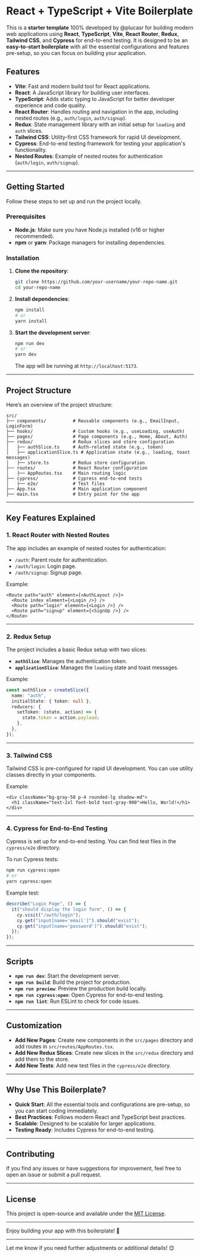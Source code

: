 # React + TypeScript + Vite Boilerplate

This is a **starter template** 100% developed by @plucasr for building modern web applications using **React**, **TypeScript**, **Vite**, **React Router**, **Redux**, **Tailwind CSS**, and **Cypress** for end-to-end testing. It is designed to be an **easy-to-start boilerplate** with all the essential configurations and features pre-setup, so you can focus on building your application.

## Features

- **Vite**: Fast and modern build tool for React applications.
- **React**: A JavaScript library for building user interfaces.
- **TypeScript**: Adds static typing to JavaScript for better developer experience and code quality.
- **React Router**: Handles routing and navigation in the app, including nested routes (e.g., `auth/login`, `auth/signup`).
- **Redux**: State management library with an initial setup for `loading` and `auth` slices.
- **Tailwind CSS**: Utility-first CSS framework for rapid UI development.
- **Cypress**: End-to-end testing framework for testing your application's functionality.
- **Nested Routes**: Example of nested routes for authentication (`auth/login`, `auth/signup`).

---

## Getting Started

Follow these steps to set up and run the project locally.

### Prerequisites

- **Node.js**: Make sure you have Node.js installed (v16 or higher recommended).
- **npm** or **yarn**: Package managers for installing dependencies.

### Installation

1. **Clone the repository**:
   ```bash
   git clone https://github.com/your-username/your-repo-name.git
   cd your-repo-name
   ```

2. **Install dependencies**:
   ```bash
   npm install
   # or
   yarn install
   ```

3. **Start the development server**:
   ```bash
   npm run dev
   # or
   yarn dev
   ```
   The app will be running at `http://localhost:5173`.

---

## Project Structure

Here’s an overview of the project structure:

```
src/
├── components/          # Reusable components (e.g., EmailInput, LoginForm)
├── hooks/               # Custom hooks (e.g., useLoading, useAuth)
├── pages/               # Page components (e.g., Home, About, Auth)
├── redux/               # Redux slices and store configuration
│   ├── authSlice.ts     # Auth-related state (e.g., token)
│   ├── applicationSlice.ts # Application state (e.g., loading, toast messages)
│   ├── store.ts         # Redux store configuration
├── routes/              # React Router configuration
│   ├── AppRoutes.tsx    # Main routing logic
├── cypress/             # Cypress end-to-end tests
│   ├── e2e/             # Test files
├── App.tsx              # Main application component
├── main.tsx             # Entry point for the app
```

---

## Key Features Explained

### 1. **React Router with Nested Routes**
The app includes an example of nested routes for authentication:
- `/auth`: Parent route for authentication.
- `/auth/login`: Login page.
- `/auth/signup`: Signup page.

Example:
```tsx
<Route path="auth" element={<AuthLayout />}>
  <Route index element={<Login />} />
  <Route path="login" element={<Login />} />
  <Route path="signup" element={<SignUp />} />
</Route>
```

---

### 2. **Redux Setup**
The project includes a basic Redux setup with two slices:
- **`authSlice`**: Manages the authentication token.
- **`applicationSlice`**: Manages the `loading` state and toast messages.

Example:
```ts
const authSlice = createSlice({
  name: "auth",
  initialState: { token: null },
  reducers: {
    setToken: (state, action) => {
      state.token = action.payload;
    },
  },
});
```

---

### 3. **Tailwind CSS**
Tailwind CSS is pre-configured for rapid UI development. You can use utility classes directly in your components.

Example:
```tsx
<div className="bg-gray-50 p-4 rounded-lg shadow-md">
  <h1 className="text-2xl font-bold text-gray-900">Hello, World!</h1>
</div>
```

---

### 4. **Cypress for End-to-End Testing**
Cypress is set up for end-to-end testing. You can find test files in the `cypress/e2e` directory.

To run Cypress tests:
```bash
npm run cypress:open
# or
yarn cypress:open
```

Example test:
```js
describe("Login Page", () => {
  it("should display the login form", () => {
    cy.visit("/auth/login");
    cy.get("input[name='email']").should("exist");
    cy.get("input[name='password']").should("exist");
  });
});
```

---

## Scripts

- **`npm run dev`**: Start the development server.
- **`npm run build`**: Build the project for production.
- **`npm run preview`**: Preview the production build locally.
- **`npm run cypress:open`**: Open Cypress for end-to-end testing.
- **`npm run lint`**: Run ESLint to check for code issues.

---

## Customization

- **Add New Pages**: Create new components in the `src/pages` directory and add routes in `src/routes/AppRoutes.tsx`.
- **Add New Redux Slices**: Create new slices in the `src/redux` directory and add them to the store.
- **Add New Tests**: Add new test files in the `cypress/e2e` directory.

---

## Why Use This Boilerplate?

- **Quick Start**: All the essential tools and configurations are pre-setup, so you can start coding immediately.
- **Best Practices**: Follows modern React and TypeScript best practices.
- **Scalable**: Designed to be scalable for larger applications.
- **Testing Ready**: Includes Cypress for end-to-end testing.

---

## Contributing

If you find any issues or have suggestions for improvement, feel free to open an issue or submit a pull request.

---

## License

This project is open-source and available under the [MIT License](LICENSE).

---

Enjoy building your app with this boilerplate! 🚀

---

Let me know if you need further adjustments or additional details! 😊
